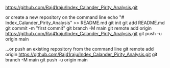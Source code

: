 https://github.com/Raj41raju/Index_Calander_Pirity_Analysis.git

or create a new repository on the command line
echo "# Index_Calander_Pirity_Analysis" >> README.md
git init
git add README.md
git commit -m "first commit"
git branch -M main
git remote add origin https://github.com/Raj41raju/Index_Calander_Pirity_Analysis.git
git push -u origin main


…or push an existing repository from the command line
git remote add origin https://github.com/Raj41raju/Index_Calander_Pirity_Analysis.git
git branch -M main
git push -u origin main